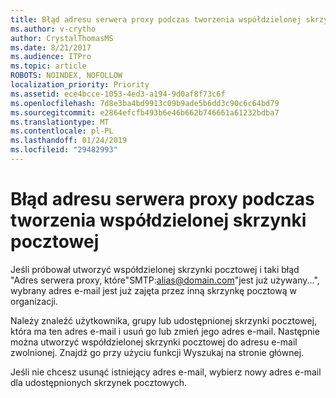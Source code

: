 ```yaml
---
title: Błąd adresu serwera proxy podczas tworzenia współdzielonej skrzynki pocztowej
ms.author: v-crytho
author: CrystalThomasMS
ms.date: 8/21/2017
ms.audience: ITPro
ms.topic: article
ROBOTS: NOINDEX, NOFOLLOW
localization_priority: Priority
ms.assetid: ece4bcce-1053-4ed3-a194-9d0af8f73c6f
ms.openlocfilehash: 7d8e3ba4bd9913c09b9ade5b6dd3c90c6c64bd79
ms.sourcegitcommit: e2864efcfb493b6e46b662b746661a61232bdba7
ms.translationtype: MT
ms.contentlocale: pl-PL
ms.lasthandoff: 01/24/2019
ms.locfileid: "29482993"
---
```

# <a name="proxy-address-error-while-creating-a-shared-mailbox"></a>Błąd adresu serwera proxy podczas tworzenia współdzielonej skrzynki pocztowej

Jeśli próbował utworzyć współdzielonej skrzynki pocztowej i taki błąd "Adres serwera proxy, które"SMTP:alias@domain.com"jest już używany...", wybrany adres e-mail jest już zajęta przez inną skrzynkę pocztową w organizacji.
  
Należy znaleźć użytkownika, grupy lub udostępnionej skrzynki pocztowej, która ma ten adres e-mail i usuń go lub zmień jego adres e-mail. Następnie można utworzyć współdzielonej skrzynki pocztowej do adresu e-mail zwolnionej. Znajdź go przy użyciu funkcji Wyszukaj na stronie głównej.
  
Jeśli nie chcesz usunąć istniejący adres e-mail, wybierz nowy adres e-mail dla udostępnionych skrzynek pocztowych.
  

